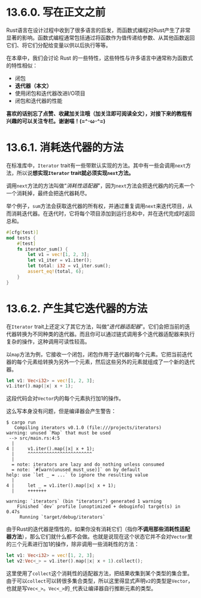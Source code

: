 # 13.6.0. 写在正文之前
Rust语言在设计过程中收到了很多语言的启发，而函数式编程对Rust产生了非常显著的影响。函数式编程通常包括通过将函数作为值传递给参数、从其他函数返回它们、将它们分配给变量以供以后执行等等。

在本章中，我们会讨论 Rust 的一些特性，这些特性与许多语言中通常称为函数式的特性相似：
- 闭包
- **迭代器（本文）**
- 使用闭包和迭代器改进I/O项目
- 闭包和迭代器的性能

**喜欢的话别忘了点赞、收藏加关注哦（加关注即可阅读全文），对接下来的教程有兴趣的可以关注专栏。谢谢喵！(=^･ω･^=)**
# 13.6.1. 消耗迭代器的方法
在标准库中，`Iterator` trait有一些带默认实现的方法。其中有一些会调用`next`方法，所以说**想实现`Iterator` trait就必须实现`next`方法。**

调用`next`方法的方法叫做“*消耗性适配器*”，因为`next`方法会把迭代器内的元素一个一个消耗掉，最终会把迭代器耗尽。

举个例子，`sum`方法会获取迭代器的所有权，并通过重复调用`next`来迭代项目，从而消耗迭代器。在迭代时，它将每个项目添加到运行总和中，并在迭代完成时返回总和。
```rust
#[cfg(test)]
mod tests {
    #[test]
    fn iterator_sum() {
        let v1 = vec![1, 2, 3];
        let v1_iter = v1.iter();
        let total: i32 = v1_iter.sum();
        assert_eq!(total, 6);
    }
}
```

# 13.6.2. 产生其它迭代器的方法
在`Iterator` trait上还定义了其它方法，叫做“*迭代器适配器*”。它们会把当前的迭代器转换为不同种类的迭代器。而且你可以通过链式调用多个迭代器适配器来执行复杂的操作，这种调用可读性较高。

以`map`方法为例，它接收一个闭包，闭包作用于迭代器的每个元素。它把当前迭代器的每个元素给转换为另外一个元素，然后这些另外的元素就组成了一个新的迭代器。
```rust
let v1: Vec<i32> = vec![1, 2, 3];
v1.iter().map(|x| x + 1);
```
这段代码会对`Vector`内的每个元素执行加1的操作。

这么写本身没有问题，但是编译器会产生警告：
```
$ cargo run
   Compiling iterators v0.1.0 (file:///projects/iterators)
warning: unused `Map` that must be used
 --> src/main.rs:4:5
  |
4 |     v1.iter().map(|x| x + 1);
  |     ^^^^^^^^^^^^^^^^^^^^^^^^
  |
  = note: iterators are lazy and do nothing unless consumed
  = note: `#[warn(unused_must_use)]` on by default
help: use `let _ = ...` to ignore the resulting value
  |
4 |     let _ = v1.iter().map(|x| x + 1);
  |     +++++++

warning: `iterators` (bin "iterators") generated 1 warning
    Finished `dev` profile [unoptimized + debuginfo] target(s) in 0.47s
     Running `target/debug/iterators`
```
由于Rust的迭代器是惰性的，如果你没有消耗它们（指你**不调用那些消耗性适配器方法**），那么它们就什么都不会做。也就是说现在这个状态它并不会对`Vector`里的三个元素进行加1的操作，除非调用一些消耗性的方法：
```rust
let v1: Vec<i32> = vec![1, 2, 3];
let v2:Vec<_> = v1.iter().map(|x| x + 1).collect();
```
这里使用了`collect`这个消耗性的适配器方法，把结果收集到某个类型的集合里。由于可以`collect`可以转很多集合类型，所以这里得显式声明`v2`的类型是`Vector`，也就是写`Vec<_>`。`Vec<_>`的`_`代表让编译器自行推断元素的类型。

